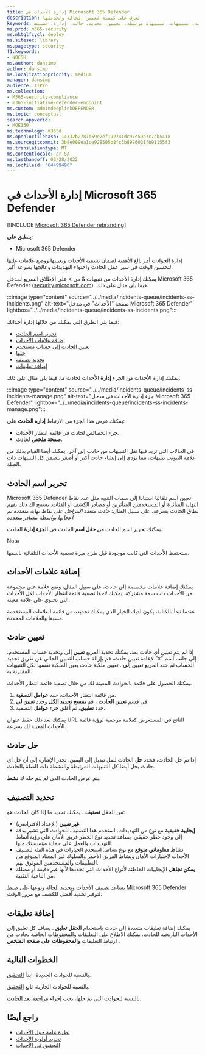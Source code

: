 ```yaml
---
title: إدارة الأحداث في Microsoft 365 Defender
description: تعرف على كيفية تعيين الحالة وتحديثها
keywords: حادث، أحداث، تحليل، استجابة، تنبيهات، تنبيهات مرتبطة، تعيين، تحديث، حالة، إدارة، تصنيف، microsoft، 365، m365
ms.prod: m365-security
ms.mktglfcycl: deploy
ms.sitesec: library
ms.pagetype: security
f1.keywords:
- NOCSH
ms.author: dansimp
author: dansimp
ms.localizationpriority: medium
manager: dansimp
audience: ITPro
ms.collection:
- M365-security-compliance
- m365-initiative-defender-endpoint
ms.custom: admindeeplinkDEFENDER
ms.topic: conceptual
search.appverid:
- MOE150
ms.technology: m365d
ms.openlocfilehash: 14332b2787b59e2ef192741dc97e59a7c7cb5418
ms.sourcegitcommit: 3b8e009ea1ce928505b8fc3b8926021fb91155f3
ms.translationtype: MT
ms.contentlocale: ar-SA
ms.lasthandoff: 03/28/2022
ms.locfileid: "64499496"
---
```

# <a name="manage-incidents-in-microsoft-365-defender"></a>إدارة الأحداث في Microsoft 365 Defender

[!INCLUDE [Microsoft 365 Defender rebranding](../includes/microsoft-defender.md)]


**ينطبق على:**
- Microsoft 365 Defender

إدارة الحوادث أمر بالغ الأهمية لضمان تسمية الأحداث وتعيينها ووضع علامات عليها لتحسين الوقت في سير عمل الحادث واحتواء التهديدات وعالجها بسرعة أكبر.

يمكنك إدارة الأحداث من تنبيهات  & من > على الإطلاق السريع لمدخل Microsoft 365 Defender ([security.microsoft.com](https://security.microsoft.com)). فيما يلي مثال على ذلك.

:::image type="content" source="../../media/incidents-queue/incidents-ss-incidents.png" alt-text="صفحة &quot;الأحداث&quot; في مدخل Microsoft 365 Defender" lightbox="../../media/incidents-queue/incidents-ss-incidents.png":::

فيما يلي الطرق التي يمكنك من خلالها إدارة أحداثك:

- [تحرير اسم الحادث](#edit-the-incident-name)
- [إضافة علامات الأحداث](#add-incident-tags)
- [تعيين الحادث إلى حساب مستخدم](#assign-an-incident)
- [حلها](#resolve-an-incident)
- [تحديد تصنيفه](#specify-the-classification)
- [إضافة تعليقات](#add-comments)

يمكنك إدارة الأحداث من الجزء **إدارة** الأحداث لحادث ما. فيما يلي مثال على ذلك.

:::image type="content" source="../../media/incidents-queue/incidents-ss-incidents-manage.png" alt-text="جزء إدارة الأحداث في مدخل Microsoft 365 Defender" lightbox="../../media/incidents-queue/incidents-ss-incidents-manage.png":::

يمكنك عرض هذا الجزء من الارتباط **إدارة الحادث** على:

- جزء الخصائص لحادث في قائمة انتظار الأحداث.
- **صفحة ملخص** لحادث.

في الحالات التي تريد فيها نقل التنبيهات من حادث إلى آخر، يمكنك أيضا القيام بذلك من علامة التبويب تنبيهات،  مما يؤدي إلى إنشاء حادث أكبر أو أصغر يتضمن كل التنبيهات ذات الصلة.

## <a name="edit-the-incident-name"></a>تحرير اسم الحادث

Microsoft 365 Defender تعيين اسم تلقائيا استنادا إلى سمات التنبيه مثل عدد نقاط النهاية المتأثرة أو المستخدمين المتأثرين أو مصادر الكشف أو الفئات. يسمح لك ذلك بفهم نطاق الحادث بسرعة. على سبيل المثال: *حادث متعدد المراحل على نقاط نهاية متعددة تم اعجابها بواسطة مصادر متعددة.*

يمكنك تحرير اسم الحادث **من حقل اسم** الحادث في **الجزء إدارة** الحادث.

> [!NOTE]
> ستحتفظ الأحداث التي كانت موجودة قبل طرح ميزة تسمية الأحداث التلقائية باسمها.

## <a name="add-incident-tags"></a>إضافة علامات الأحداث

يمكنك إضافة علامات مخصصة إلى حادث، على سبيل المثال، وضع علامة على مجموعة من الأحداث ذات سمة مشتركة. يمكنك لاحقا تصفية قائمة انتظار الأحداث لكل الأحداث التي تحتوي على علامة معينة.

عندما تبدأ بالكتابة، يكون لديك الخيار الذي يمكنك تحديده من قائمة العلامات المستخدمة مسبقا والعلامات المحددة.

## <a name="assign-an-incident"></a>تعيين حادث

إذا لم يتم تعيين أي حادث بعد، يمكنك تحديد المربع **تعيين** إلى وتحديد حساب المستخدم. لإعادة تعيين حادث، قم بإزالة حساب التعيين الحالي عن طريق تحديد "x" إلى جانب اسم الحساب ثم حدد المربع تعيين **إلى** . تعيين ملكية حادث يعين الملكية نفسها لكل التنبيهات المقترنة به.

يمكنك الحصول على قائمة بالحوادث المعينة لك من خلال تصفية قائمة انتظار الأحداث. 

1. من قائمة انتظار الأحداث، حدد **عوامل التصفية**.
2. في قسم **تعيين الحادث** ، قم **بمسح تحديد الكل** وحدد **تعيين لي**.
3. حدد **تطبيق**، ثم أغلق جزء **عوامل** التصفية.

يمكنك بعد ذلك حفظ عنوان URL الناتج في المستعرض كعلامة مرجعية لرؤية قائمة الأحداث المعينة لك بسرعة.

## <a name="resolve-an-incident"></a>حل حادث

إذا تم حل الحادث، فحدد **حل** الحادث لنقل تبديل إلى اليمين. تجدر الإشارة إلى أن حل أي حادث يحل أيضا كل التنبيهات المرتبطة والنشطة ذات الصلة بالحادث.

يتم عرض الحادث الذي لم يتم حله ك **نشط**.

## <a name="specify-the-classification"></a>تحديد التصنيف

من الحقل **تصنيف** ، يمكنك تحديد ما إذا كان الحادث هو:

- **غير تعيين** (الإعداد الافتراضي).
- **إيجابية حقيقية** مع نوع من التهديدات. استخدم هذا التصنيف للحوادث التي تشير بدقة إلى وجود خطر حقيقي. يساعد تحديد نوع الخطر فريق الأمان على رؤية أنماط التهديدات والعمل على حماية مؤسستك منها.
- **نشاط معلوماتي متوقع** مع نوع نشاط. استخدم الخيارات في هذه الفئة لتصنيف الأحداث لاختبارات الأمان ونشاط الفريق الأحمر والسلوك غير المعتاد المتوقع من التطبيقات والمستخدمين الموثوق بهم.
- **يمكن تجاهل** الإيجابيات الخاطئة لأنواع الأحداث التي تحددها لأنها غير دقيقة أو مضللة من الناحية التقنية.

يساعد تصنيف الأحداث وتحديد الحالة ونوعها على ضبط Microsoft 365 Defender لتوفير تحديد أفضل للكشف مع مرور الوقت.

## <a name="add-comments"></a>إضافة تعليقات

يمكنك إضافة تعليقات متعددة إلى حادث باستخدام **الحقل تعليق** . يضاف كل تعليق إلى الأحداث التاريخية للحادث. يمكنك الاطلاع على التعليقات والمحفوظات الخاصة بحادث من ارتباط التعليقات **والمحفوظات على** **صفحة الملخص** .

## <a name="next-steps"></a>الخطوات التالية

بالنسبة للحوادث الجديدة، ابدأ [التحقيق](investigate-incidents.md).

بالنسبة للحوادث الجارية، تابع [التحقيق](investigate-incidents.md).

بالنسبة للحوادث التي تم حلها، يجب إجراء [مراجعة بعد الحادث](first-incident-post.md).

## <a name="see-also"></a>راجع أيضًا

- [نظرة عامة حول الأحداث](incidents-overview.md)
- [تحديد أولوية الأحداث](incident-queue.md)
- [التحقيق في الأحداث](investigate-incidents.md)
